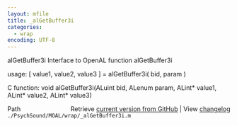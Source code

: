 ```yaml
---
layout: mfile
title: _alGetBuffer3i
categories:
  - wrap
encoding: UTF-8
---
```


alGetBuffer3i  Interface to OpenAL function alGetBuffer3i

usage:  \[ value1, value2, value3 \] = alGetBuffer3i\( bid, param \)

C function:  void alGetBuffer3i\(ALuint bid, ALenum param, ALint\* value1, ALint\* value2, ALint\* value3\)


<div class="code_header" style="text-align:right;">
  <span style="float:left;">Path&nbsp;&nbsp;</span> <span class="counter">Retrieve <a href=
  "https://raw.github.com/Psychtoolbox-3/Psychtoolbox-3/beta/./PsychSound/MOAL/wrap/_alGetBuffer3i.m">current version from GitHub</a> | View <a href=
  "https://github.com/Psychtoolbox-3/Psychtoolbox-3/commits/beta/./PsychSound/MOAL/wrap/_alGetBuffer3i.m">changelog</a></span>
</div>
<div class="code">
  <code>./PsychSound/MOAL/wrap/_alGetBuffer3i.m</code>
</div>
